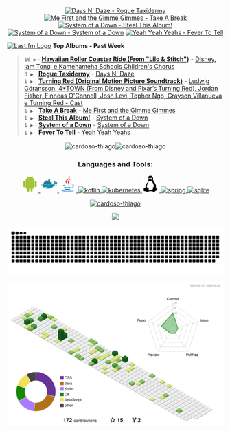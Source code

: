 <!-- lastfm -->
<p align="center"><a href="https://www.last.fm/music/Days+N%27+Daze/Rogue+Taxidermy"><img src="https://lastfm.freetls.fastly.net/i/u/64s/c0efecef795f4b95bb8bb134da2ff998.jpg" title="Days N' Daze - Rogue Taxidermy"></a> <a href="https://www.last.fm/music/Me+First+and+the+Gimme+Gimmes/Take+A+Break"><img src="https://lastfm.freetls.fastly.net/i/u/64s/a216fd62fd4249bcc9cd272adbeda8ec.jpg" title="Me First and the Gimme Gimmes - Take A Break"></a> <a href="https://www.last.fm/music/System+of+a+Down/Steal+This+Album!"><img src="https://lastfm.freetls.fastly.net/i/u/64s/3eb7269e5526d168b2691c6cb27760b6.jpg" title="System of a Down - Steal This Album!"></a> <a href="https://www.last.fm/music/System+of+a+Down/System+of+a+Down"><img src="https://lastfm.freetls.fastly.net/i/u/64s/bce9493d4f2f8b54382bba2c23268005.jpg" title="System of a Down - System of a Down"></a> <a href="https://www.last.fm/music/Yeah+Yeah+Yeahs/Fever+To+Tell"><img src="https://lastfm.freetls.fastly.net/i/u/64s/fd7cd81468755c7320457d5fbac6cfb8.jpg" title="Yeah Yeah Yeahs - Fever To Tell"></a> </p>

<!--START_LASTFM_ALBUMS:{"period": "7day", "rows": 10}-->
<a href="https://last.fm" target="_blank"><img src="https://user-images.githubusercontent.com/17434202/215290617-e793598d-d7c9-428f-9975-156db1ba89cc.svg" alt="Last.fm Logo" width="18" height="13"/></a> **Top Albums - Past Week**

> `16 ▶️` ∙ **[Hawaiian Roller Coaster Ride (From "Lilo & Stitch")](https://www.last.fm/music/Disney,+Iam+Tongi+e+Kamehameha+Schools+Children%27s+Chorus/Hawaiian+Roller+Coaster+Ride+(From+%22Lilo+&+Stitch%22))** - [Disney, Iam Tongi e Kamehameha Schools Children's Chorus](https://www.last.fm/music/Disney,+Iam+Tongi+e+Kamehameha+Schools+Children%27s+Chorus)<br/>
> `3 ▶️` ∙ **[Rogue Taxidermy](https://www.last.fm/music/Days+N%27+Daze/Rogue+Taxidermy)** - [Days N' Daze](https://www.last.fm/music/Days+N%27+Daze)<br/>
> `1 ▶️` ∙ **[Turning Red (Original Motion Picture Soundtrack)](https://www.last.fm/music/Ludwig+G%C3%B6ransson,+4*TOWN+(From+Disney+and+Pixar%E2%80%99s+Turning+Red),+Jordan+Fisher,+Finneas+O%27Connell,+Josh+Levi,+Topher+Ngo,+Grayson+Villanueva+e+Turning+Red+-+Cast/Turning+Red+(Original+Motion+Picture+Soundtrack))** - [Ludwig Göransson, 4*TOWN (From Disney and Pixar’s Turning Red), Jordan Fisher, Finneas O'Connell, Josh Levi, Topher Ngo, Grayson Villanueva e Turning Red - Cast](https://www.last.fm/music/Ludwig+G%C3%B6ransson,+4*TOWN+(From+Disney+and+Pixar%E2%80%99s+Turning+Red),+Jordan+Fisher,+Finneas+O%27Connell,+Josh+Levi,+Topher+Ngo,+Grayson+Villanueva+e+Turning+Red+-+Cast)<br/>
> `1 ▶️` ∙ **[Take A Break](https://www.last.fm/music/Me+First+and+the+Gimme+Gimmes/Take+A+Break)** - [Me First and the Gimme Gimmes](https://www.last.fm/music/Me+First+and+the+Gimme+Gimmes)<br/>
> `1 ▶️` ∙ **[Steal This Album!](https://www.last.fm/music/System+of+a+Down/Steal+This+Album!)** - [System of a Down](https://www.last.fm/music/System+of+a+Down)<br/>
> `1 ▶️` ∙ **[System of a Down](https://www.last.fm/music/System+of+a+Down/System+of+a+Down)** - [System of a Down](https://www.last.fm/music/System+of+a+Down)<br/>
> `1 ▶️` ∙ **[Fever To Tell](https://www.last.fm/music/Yeah+Yeah+Yeahs/Fever+To+Tell)** - [Yeah Yeah Yeahs](https://www.last.fm/music/Yeah+Yeah+Yeahs)<br/>
<!--END_LASTFM_ALBUMS-->

<p align="center"><img align="center" src="https://github-readme-stats-nine-kohl.vercel.app/api?username=cardoso-thiago&show_icons=true&locale=en&theme=gotham&hide=issues,contribs" alt="cardoso-thiago" /><img align="center" src="https://github-readme-stats-nine-kohl.vercel.app/api/top-langs?username=cardoso-thiago&show_icons=true&locale=en&layout=compact&theme=gotham" alt="cardoso-thiago" /></p>

<h3 align="center">Languages and Tools:</h3>
<p align="center"> <a href="https://developer.android.com" target="_blank"> <img src="https://github.com/devicons/devicon/blob/master/icons/android/android-original.svg" alt="android" width="40" height="40"/> </a> <a href="https://www.docker.com/" target="_blank"> <img src="https://github.com/devicons/devicon/blob/master/icons/docker/docker-original.svg" alt="docker" width="40" height="40"/> </a> <a href="https://www.java.com" target="_blank"> <img src="https://github.com/devicons/devicon/blob/master/icons/java/java-original.svg" alt="java" width="40" height="40"/> </a> <a href="https://kotlinlang.org" target="_blank"> <img src="https://www.vectorlogo.zone/logos/kotlinlang/kotlinlang-icon.svg" alt="kotlin" width="40" height="40"/> </a> <a href="https://kubernetes.io" target="_blank"> <img src="https://www.vectorlogo.zone/logos/kubernetes/kubernetes-icon.svg" alt="kubernetes" width="40" height="40"/> </a> <a href="https://www.linux.org/" target="_blank"> <img src="https://github.com/devicons/devicon/blob/master/icons/linux/linux-plain.svg" alt="linux" width="40" height="40"/> </a> <a href="https://spring.io/" target="_blank"> <img src="https://www.vectorlogo.zone/logos/springio/springio-icon.svg" alt="spring" width="40" height="40"/> </a> <a href="https://www.sqlite.org/" target="_blank"> <img src="https://www.vectorlogo.zone/logos/sqlite/sqlite-icon.svg" alt="sqlite" width="40" height="40"/> </a> </p>

<p align="center"> <a href="https://github.com/ryo-ma/github-profile-trophy"><img src="https://github-profile-trophy.vercel.app/?username=cardoso-thiago&column=7" alt="cardoso-thiago" /></a> </p>

<!--START_SECTION:comicstrip-->
<p align="center">
 <a href="https://xkcd.com/">
 <img src="https://imgs.xkcd.com/comics/bakers_units.png" />
</a>
</p>
<!--END_SECTION:comicstrip-->

![](https://github.com/cardoso-thiago/cardoso-thiago/raw/output/github-snake.svg)

![](profile-3d-contrib/profile-green-animate.svg)
